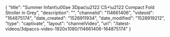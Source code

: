 {
    "title": "Summer Infant\u00ae 3Dpac\u2122 CS+\u2122 Compact Fold Stroller in Grey",
    "description": "",
    "channelid": "114661406",
    "videoid": "164875174",
    "date_created": "1528911934",
    "date_modified": "1528919212",
    "type": "captivate",
    "layout": "channelVideo",
    "url": "\/latest-videos\/3dpaccs-video-1920x1080\/114661406-164875174"
}